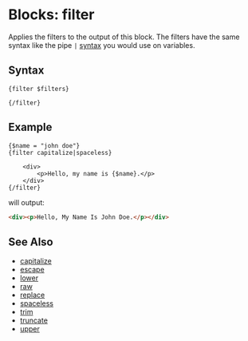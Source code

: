 # Blocks: filter

Applies the filters to the output of this block. 
The filters have the same syntax like the pipe ```|``` [syntax](../syntax.md) you would use on variables.

## Syntax

```
{filter $filters}

{/filter}
```

## Example

```
{$name = "john doe"}
{filter capitalize|spaceless}

    <div>
        <p>Hello, my name is {$name}.</p>
    </div>
{/filter}
```

will output:

```html
<div><p>Hello, My Name Is John Doe.</p></div>
```

## See Also

- [capitalize](../functions/capitalize.md)
- [escape](../functions/escape.md)
- [lower](../functions/lower.md)
- [raw](../functions/raw.md)
- [replace](../functions/replace.md)
- [spaceless](../functions/spaceless.md)
- [trim](../functions/trim.md)
- [truncate](../functions/truncate.md)
- [upper](../functions/upper.md)
